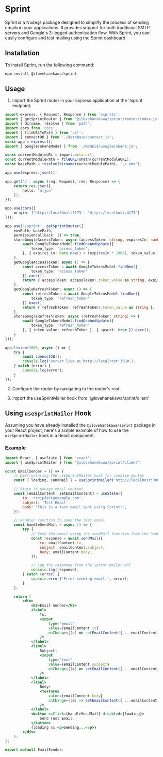 # Sprint

Sprint is a Node.js package designed to simplify the process of sending emails in your applications. It provides support for both traditional SMTP servers and Google's 3-legged authentication flow. With Sprint, you can easily configure and test mailing using the Sprint dashboard.

## Installation

To install Sprint, run the following command:

```bash
npm install @ilovehanekawa/sprint
```

## Usage

1. Import the Sprint router in your Express application at the '/sprint' endpoint:

```typescript
import express, { Request, Response } from 'express';
import { getSprintRouter } from '@ilovehanekawa/sprint/router/index.js';
import { dirname, resolve } from 'path';
import cors from 'cors';
import { fileURLToPath } from 'url';
import { connectDB } from './database/connect.js';
const app = express();
import { GoogleTokensModel } from './models/GoogleTokens.js';

const currentModuleURL = import.meta.url;
const currentModulePath = fileURLToPath(currentModuleURL);
const basePath = resolve(dirname(currentModulePath), './.env');

app.use(express.json());

app.get('/', async (req: Request, res: Response) => {
    return res.json({
        hello: "arjun"
    });
});

app.use(cors({
    origin: ['http://localhost:5173', 'http://localhost:4173']
}));

app.use('/sprint', getSprintRouter({
    envPath: basePath,
    permissionCallback: () => true,
    storeGoogleAccessToken: async (accessToken: string, expiresIn: number) => {
        await GoogleTokensModel.findOneAndUpdate({
            token_type: 'access_token',
        }, { expires_in: Date.now() + (expiresIn * 1000), token_value: accessToken }, { upsert: true }).exec();
    },
    getGoogleAccessToken: async () => {
        const accessToken = await GoogleTokensModel.findOne({
            token_type: 'access_token'
        }).exec();
        return { accessToken: accessToken?.token_value as string, expiresIn: accessToken?.expires_in as number };
    },
    getGoogleRefreshToken: async () => {
        const refreshToken = await GoogleTokensModel.findOne({
            token_type: 'refresh_token'
        }).exec();
        return { refreshToken: refreshToken?.token_value as string };
    },
    storeGoogleRefreshToken: async (refreshToken: string) => {
        await GoogleTokensModel.findOneAndUpdate({
            token_type: 'refresh_token'
        }, { token_value: refreshToken }, { upsert: true }).exec();
    }
}));

app.listen(3000, async () => {
    try {
        await connectDB();
        console.log('server live at http://localhost:3000');
    } catch (error) {
        console.log(error);        
    }
});
```
2. Configure the router by navigating to the router's root.

3. Import the useSprintMailer hook from '@lovehanekawa/sprint/client'

## Using `useSprintMailer` Hook

Assuming you have already installed the `@ilovehanekawa/sprint` package in your React project, here's a simple example of how to use the `useSprintMailer` hook in a React component.

### Example

```jsx
import React, { useState } from 'react';
import { useSprintMailer } from '@ilovehanekawa/sprint/client';

const EmailSender = () => {
    // Destructuring the useSprintMailer hook for concise syntax
    const { loading, sendMail } = useSprintMailer('http://localhost:3000/sprint');

    // State to manage email content
    const [emailContent, setEmailContent] = useState({
        to: 'recipient@example.com',
        subject: 'Test Email',
        body: 'This is a test email sent using Sprint!',
    });

    // Handler function to send the test email
    const handleSendMail = async () => {
        try {
            // Send the email using the sendMail function from the hook
            const response = await sendMail({
                to: emailContent.to,
                subject: emailContent.subject,
                body: emailContent.body,
            });

            // Log the response from the Sprint mailer API
            console.log(response);
        } catch (error) {
            console.error('Error sending email:', error);
        }
    };

    return (
        <div>
            <h2>Email Sender</h2>
            <label>
                To:
                <input
                    type="email"
                    value={emailContent.to}
                    onChange={(e) => setEmailContent({ ...emailContent, to: e.target.value })}
                />
            </label>
            <label>
                Subject:
                <input
                    type="text"
                    value={emailContent.subject}
                    onChange={(e) => setEmailContent({ ...emailContent, subject: e.target.value })}
                />
            </label>
            <label>
                Body:
                <textarea
                    value={emailContent.body}
                    onChange={(e) => setEmailContent({ ...emailContent, body: e.target.value })}
                />
            </label>
            <button onClick={handleSendMail} disabled={loading}>
                Send Test Email
            </button>
            {loading && <p>Sending...</p>}
        </div>
    );
};

export default EmailSender;
```
